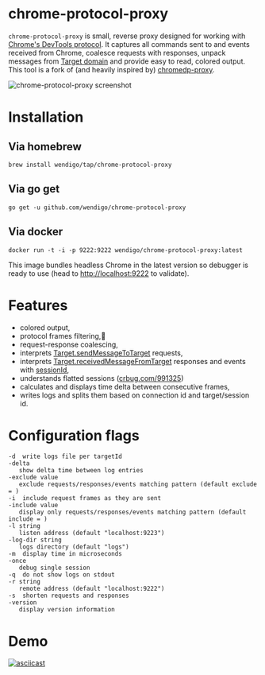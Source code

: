 # chrome-protocol-proxy

```chrome-protocol-proxy``` is small, reverse proxy designed for working with [Chrome's DevTools protocol](https://github.com/ChromeDevTools/devtools-protocol). It captures all commands sent to and events received from Chrome, coalesce requests with responses, unpack messages from [Target domain](https://chromedevtools.github.io/debugger-protocol-viewer/tot/Target/) and provide easy to read, colored output. This tool is a fork of (and heavily inspired by) [chromedp-proxy](https://github.com/knq/chromedp/tree/master/cmd/chromedp-proxy).

![chrome-protocol-proxy screenshot](https://pbs.twimg.com/media/C9nifD2WsAEkl4s.jpg:large)

# Installation

## Via homebrew

```brew install wendigo/tap/chrome-protocol-proxy```

## Via go get

```go get -u github.com/wendigo/chrome-protocol-proxy```

## Via docker

```docker run -t -i -p 9222:9222 wendigo/chrome-protocol-proxy:latest```

This image bundles headless Chrome in the latest version so debugger is ready to use (head to [http://localhost:9222](http://localhost:9222) to validate).

# Features
- colored output,
- protocol frames filtering,🖖
- request-response coalescing,
- interprets [Target.sendMessageToTarget](https://chromedevtools.github.io/debugger-protocol-viewer/tot/Target/#method-sendMessageToTarget) requests,
- interprets [Target.receivedMessageFromTarget](https://chromedevtools.github.io/debugger-protocol-viewer/tot/Target/#event-receivedMessageFromTarget) responses and events with [sessionId](https://chromium.googlesource.com/chromium/src/+/237f82767da3bbdcd8d6ad3fa4449ef6a3fe8bd3),
- understands flatted sessions ([crbug.com/991325](crbug.com/991325))
- calculates and displays time delta between consecutive frames,
- writes logs and splits them based on connection id and target/session id.

# Configuration flags
```
-d	write logs file per targetId
-delta
   show delta time between log entries
-exclude value
   exclude requests/responses/events matching pattern (default exclude = )
-i	include request frames as they are sent
-include value
   display only requests/responses/events matching pattern (default include = )
-l string
   listen address (default "localhost:9223")
-log-dir string
   logs directory (default "logs")
-m	display time in microseconds
-once
   debug single session
-q	do not show logs on stdout
-r string
   remote address (default "localhost:9222")
-s	shorten requests and responses
-version
   display version information
  ```

# Demo
[![asciicast](https://asciinema.org/a/113947.png)](https://asciinema.org/a/113947?t=0:04&autoplay=1&speed=0.4)
